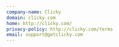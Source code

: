 ```yaml
---
company-name: Clicky
domain: clicky.com
home: http://clicky.com/
privacy-policy: http://clicky.com/terms
email: support@getclicky.com
---
```





